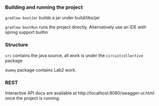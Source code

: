 ### Building and running the project
`gradlew bootJar` builds a jar under build/libs/jar

`gradlew bootRun` runs the project directly. Alternatively use an IDE with spring support builtin

### Structure
`src` contains the java source, all work is under the `circuitcollective` package

`dummy` package contains Lab2 work.

### REST
Interactive API docs are available at http://localhost:8080/swagger-ui.html once the project is running.